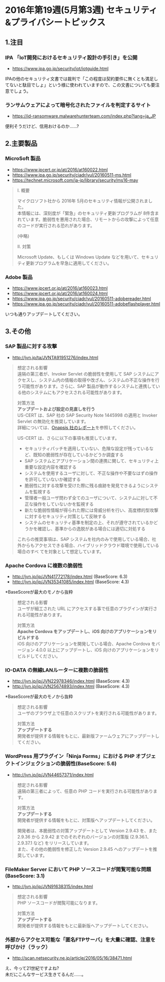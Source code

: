 2016年第19週(5月第3週) セキュリティ&プライバシートピックス
===

1.注目
---

### IPA 「IoT開発におけるセキュリティ設計の手引き」を公開

+ <https://www.ipa.go.jp/security/iot/iotguide.html>

IPAの他のセキュリティ文書では裁判で「この程度は契約要件に無くとも満足してないと駄目でしょ」という様に使われていますので、この文書についても要注意でしょう。

### ランサムウェアによって暗号化されたファイルを判定するサイト

+ <https://id-ransomware.malwarehunterteam.com/index.php?lang=ja_JP>

便利そうだけど、信用おけるのか……? 

2.主要製品
---

### MicroSoft 製品

+ <https://www.jpcert.or.jp/at/2016/at160022.html>
+ <https://www.ipa.go.jp/security/ciadr/vul/20160511-ms.html>
+ <https://technet.microsoft.com/ja-jp/library/security/ms16-may>
  
> I. 概要  
>   
> マイクロソフト社から 2016年 5月のセキュリティ情報が公開されました。  
> 本情報には、深刻度が「緊急」のセキュリティ更新プログラムが 8件含まれています。脆弱性を悪用された場合、リモートからの攻撃によって任意のコードが実行される恐れがあります。  
>   
> (中略)  
>   
> II. 対策  
>   
> Microsoft Update、もしくは Windows Update などを用いて、セキュリティ更新プログラムを早急に適用してください。  

### Adobe 製品

+ <https://www.jpcert.or.jp/at/2016/at160023.html>
+ <https://www.jpcert.or.jp/at/2016/at160024.html>
+ <https://www.ipa.go.jp/security/ciadr/vul/20160511-adobereader.html>
+ <https://www.ipa.go.jp/security/ciadr/vul/20160511-adobeflashplayer.html>

いつも通りアップデートしてください。

3.その他
---

### SAP 製品に対する攻撃

+ <http://jvn.jp/ta/JVNTA91951276/index.html>
  
> 想定される影響  
> 遠隔の第三者が、Invoker Servlet の脆弱性を使用して SAP システムにアクセスし、システム内の情報の取得や改ざん、システムの不正な操作を行う可能性があります。さらに、SAP 製品が動作するシステムと連携している他のシステムにもアクセスされる可能性があります。  
>   
> 対策方法  
> **アップデートおよび設定の見直しを行う**  
> US-CERT は、SAP 社の SAP Security Note 1445998 の適用と Invoker Servlet の無効化を推奨しています。  
> 詳細については、[Onapsis 社のレポート](https://www.onapsis.com/tip-iceberg-wild-exploitation-cyber-attacks-sap-business-applications)を参照してください。  
>   
> US-CERT は、さらに以下の事項も推奨しています。  
>   
> + セキュリティパッチを適用していない、危険な設定が残っているなど、既知の脆弱性が存在しているかどうか調査する  
> + SAP システムとアプリケーション間の連携に関して、セキュリティ上重要な設定内容を確認する  
> + システムを使用するユーザに対して、不正な操作や不要なはずの操作を許可していないか確認する  
> + 脆弱性に対する攻撃を受けた際に残る痕跡を発見できるようにシステムを監視する  
> + 管理者一般ユーザ問わず全てのユーザについて、システムに対して不正な操作をしていないかを監視する  
> + 新たな脆弱性情報が得られた際には脅威分析を行い、高度標的型攻撃に対するセキュリティ対策として反映する  
> + システムのセキュリティ基準を制定の上、それが遵守されているかどうかを確認し、基準からの逸脱がある場合には適切に対処する  
>   
> これらの推奨事項は、SAP システムを社内のみで使用している場合、社外からもアクセスできる場合、ハイブリッドクラウド環境で使用している場合のすべ  てを対象として想定しています。

### Apache Cordova に複数の脆弱性

+ <http://jvn.jp/jp/JVN41772178/index.html> (BaseScore: 6.3)
+ <http://jvn.jp/jp/JVN35341085/index.html> (BaseScore: 4.3)

*BaseScoreが最大のモノから抜粋
> 想定される影響  
> ユーザが細工された URL にアクセスする事で任意のプラグインが実行される可能性があります。  
>   
> 対策方法  
> **Apache Cordova をアップデートし、iOS 向けのアプリケーションをリビルドする**  
> iOS 向けのアプリケーションを開発している場合、Apache Cordova をバージョン 4.0.0 以上にアップデートし、iOS 向けのアプリケーションをリビルドしてください。  

### IO-DATA の無線LANルーターに複数の脆弱性

+ <http://jvn.jp/jp/JVN22978346/index.html> (BaseScore: 4.3)
+ <http://jvn.jp/jp/JVN25674893/index.html> (BaseScore: 4.3)

*BaseScoreが最大のモノから抜粋
  
> 想定される影響  
> ユーザのブラウザ上で任意のスクリプトを実行される可能性があります。  
>   
> 対策方法  
> **アップデートする**  
> 開発者が提供する情報をもとに、最新版ファームウェアにアップデートしてください。  

### WordPress 用プラグイン「Ninja Forms」における PHP オブジェクトインジェクションの脆弱性(BaseScore: 5.6)

+ <http://jvn.jp/jp/JVN44657371/index.html>
  
> 想定される影響  
> 遠隔の第三者によって、任意の PHP コードを実行される可能性があります。  
>   
> 対策方法  
> **アップデートする**  
> 開発者が提供する情報をもとに、対策版へアップデートしてください。  
>   
> 開発者は、本脆弱性の対策アップデートとして Version 2.9.43 を、また 2.9.36 から 2.9.42 までのそれぞれのバージョンの対策版 (2.9.36.1、2.9.37.1 など) をリリースしています。  
> また、その他の脆弱性を修正した Version 2.9.45 へのアップデートを推奨しています。  

### FileMaker Server において PHP ソースコードが閲覧可能な問題(BaseScore: 3.1)

+ <http://jvn.jp/jp/JVN91638315/index.html>
  
> 想定される影響  
> PHP ソースコードが閲覧可能になります。  
>   
> 対策方法  
> **アップデートする**  
> 開発者が提供する情報をもとに最新版へアップデートしてください。  

### 外部からアクセス可能な「匿名FTPサーバ」を大量に確認、注意を呼びかけ（ラック）

+ <http://scan.netsecurity.ne.jp/article/2016/05/16/38471.html>

え、今って21世紀ですよね?  
未だにこんなサービス生きてるんだ……。

